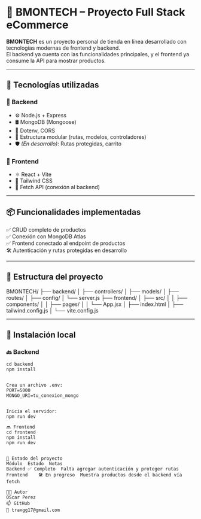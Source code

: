 # 🛒 BMONTECH – Proyecto Full Stack eCommerce

**BMONTECH** es un proyecto personal de tienda en línea desarrollado con tecnologías modernas de frontend y backend.  
El backend ya cuenta con las funcionalidades principales, y el frontend ya consume la API para mostrar productos.

---

## 🚀 Tecnologías utilizadas

### 🧠 Backend
- ⚙️ Node.js + Express
- 🛢️ MongoDB (Mongoose)
- 🔐 Dotenv, CORS  
- 🧱 Estructura modular (rutas, modelos, controladores)
- 🛡️ *(En desarrollo)*: Rutas protegidas, carrito

### 🎨 Frontend
- ⚛️ React + Vite
- 💨 Tailwind CSS
- 🔗 Fetch API (conexión al backend)

---

## 📦 Funcionalidades implementadas

✅ CRUD completo de productos  
✅ Conexión con MongoDB Atlas  
✅ Frontend conectado al endpoint de productos  
🛠️ Autenticación y rutas protegidas en desarrollo

---

## 📁 Estructura del proyecto

BMONTECH/
├── backend/
│ ├── controllers/
│ ├── models/
│ ├── routes/
│ ├── config/
│ └── server.js
├── frontend/
│ ├── src/
│ │ ├── components/
│ │ ├── pages/
│ │ └── App.jsx
│ ├── index.html
│ ├── tailwind.config.js
│ └── vite.config.js

---

## 🧪 Instalación local

### 🔙 Backend
```bas
cd backend
npm install


Crea un archivo .env:
PORT=5000
MONGO_URI=tu_conexion_mongo


Inicia el servidor:
npm run dev

🔜 Frontend
cd frontend
npm install
npm run dev


📌 Estado del proyecto
Módulo	Estado	Notas
Backend	✅ Completo	Falta agregar autenticación y proteger rutas
Frontend	🛠️ En progreso	Muestra productos desde el backend vía fetch

🧑‍💻 Autor
OScar Perez
📫 GitHub
📧 traxgg17@gmail.com
